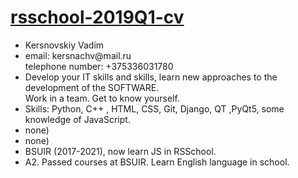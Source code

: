 <!DOCTYPE html>
<html>
  <head>
    <link rel="stylesheet" href="/rsschool-2019Q1-cv/assets/css/style.css?v=1fa479185ba81c6716e1d882ebb16c503a353a66">
  </head>
  <body>
    <div>
      <h1><a href="https://GodenV.github.io/rsschool-2019Q1-cv/">rsschool-2019Q1-cv</a></h1>
      <ul>
          
  <li>Kersnovskiy Vadim</li>
  <li>email: kersnachv@mail.ru <br> telephone number: +375336031780</li>
  <li>Develop your IT skills and skills, learn new approaches to the development of the SOFTWARE.<br> Work in a team. Get to know yourself.</li>
  <li>Skills: Python, C++ , HTML, CSS, Git, Django, QT ,PyQt5, some knowledge of JavaScript.</li>
  <li>none)</li>
  <li>none)
</li>
  <li>BSUIR (2017-2021), now learn JS in RSSchool.</li>
  <li>A2. Passed courses at BSUIR. Learn English language in school.</li>
</ul>
    </div>
  </body>
</html>
